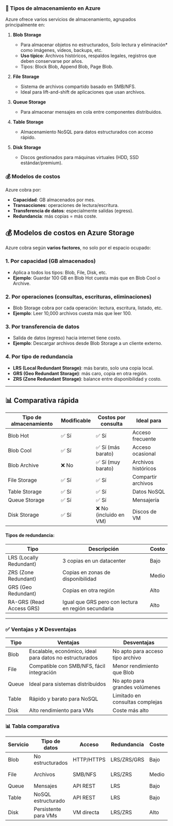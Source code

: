 
### 🧠 Tipos de almacenamiento en Azure

Azure ofrece varios servicios de almacenamiento, agrupados principalmente en:

1. **Blob Storage**  
   - Para almacenar objetos no estructurados, Solo lectura y eliminación* como imágenes, vídeos, backups, etc. 
   - **Uso típico**: Archivos históricos, respaldos legales, registros que deben conservarse por años.
   - Tipos: Block Blob, Append Blob, Page Blob.

2. **File Storage**  
   - Sistema de archivos compartido basado en SMB/NFS.
   - Ideal para lift-and-shift de aplicaciones que usan archivos.

3. **Queue Storage**  
   - Para almacenar mensajes en cola entre componentes distribuidos.

4. **Table Storage**  
   - Almacenamiento NoSQL para datos estructurados con acceso rápido.

5. **Disk Storage**  
   - Discos gestionados para máquinas virtuales (HDD, SSD estándar/premium).


### 💰 Modelos de costos

Azure cobra por:

- **Capacidad**: GB almacenados por mes.
- **Transacciones**: operaciones de lectura/escritura.
- **Transferencia de datos**: especialmente salidas (egress).
- **Redundancia**: más copias = más coste.



## 💰 **Modelos de costos en Azure Storage**

Azure cobra según **varios factores**, no solo por el espacio ocupado:

### 1. **Por capacidad (GB almacenados)**
- Aplica a todos los tipos: Blob, File, Disk, etc.
- **Ejemplo**: Guardar 100 GB en Blob Hot cuesta más que en Blob Cool o Archive.

### 2. **Por operaciones (consultas, escrituras, eliminaciones)**
- Blob Storage cobra por cada operación: lectura, escritura, listado, etc.
- **Ejemplo**: Leer 10,000 archivos cuesta más que leer 100.

### 3. **Por transferencia de datos**
- Salida de datos (egreso) hacia internet tiene costo.
- **Ejemplo**: Descargar archivos desde Blob Storage a un cliente externo.

### 4. **Por tipo de redundancia**
- **LRS (Local Redundant Storage)**: más barato, solo una copia local.
- **GRS (Geo Redundant Storage)**: más caro, copia en otra región.
- **ZRS (Zone Redundant Storage)**: balance entre disponibilidad y costo.

---

## 📊 Comparativa rápida

| Tipo de almacenamiento | Modificable | Costos por consulta | Ideal para |
|------------------------|-------------|----------------------|-------------|
| Blob Hot               | ✅ Sí       | ✅ Sí                | Acceso frecuente |
| Blob Cool              | ✅ Sí       | ✅ Sí (más barato)   | Acceso ocasional |
| Blob Archive           | ❌ No       | ✅ Sí (muy barato)   | Archivos históricos |
| File Storage           | ✅ Sí       | ✅ Sí                | Compartir archivos |
| Table Storage          | ✅ Sí       | ✅ Sí                | Datos NoSQL |
| Queue Storage          | ✅ Sí       | ✅ Sí                | Mensajería |
| Disk Storage           | ✅ Sí       | ❌ No (incluido en VM) | Discos de VM |




#### Tipos de redundancia:

| Tipo | Descripción | Costo |
|------|-------------|-------|
| LRS (Locally Redundant) | 3 copias en un datacenter | Bajo |
| ZRS (Zone Redundant) | Copias en zonas de disponibilidad | Medio |
| GRS (Geo Redundant) | Copias en otra región | Alto |
| RA-GRS (Read Access GRS) | Igual que GRS pero con lectura en región secundaria | Alto |

---

### ✅ Ventajas y ❌ Desventajas

| Tipo | Ventajas | Desventajas |
|------|----------|-------------|
| Blob | Escalable, económico, ideal para datos no estructurados | No apto para acceso tipo archivo |
| File | Compatible con SMB/NFS, fácil integración | Menor rendimiento que Blob |
| Queue | Ideal para sistemas distribuidos | No apto para grandes volúmenes |
| Table | Rápido y barato para NoSQL | Limitado en consultas complejas |
| Disk | Alto rendimiento para VMs | Coste más alto |



### 📊 Tabla comparativa

| Servicio     | Tipo de datos     | Acceso     | Redundancia | Coste | Casos de uso |
|--------------|-------------------|------------|-------------|-------|--------------|
| Blob         | No estructurados  | HTTP/HTTPS | LRS/ZRS/GRS | Bajo  | Backups, multimedia |
| File         | Archivos          | SMB/NFS    | LRS/ZRS     | Medio | Compartir archivos |
| Queue        | Mensajes          | API REST   | LRS         | Bajo  | Microservicios |
| Table        | NoSQL estructurado| API REST   | LRS         | Bajo  | Logs, datos de usuario |
| Disk         | Persistente para VMs | VM directa | LRS/ZRS     | Alto  | Discos de sistema |

